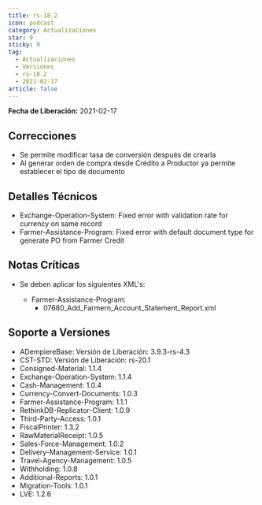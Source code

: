```yaml
---
title: rs-18.2
icon: podcast
category: Actualizaciones
star: 9
sticky: 9
tag:
  - Actualizaciones
  - Versiones
  - rs-18.2
  - 2021-02-17
article: false
---
```


**Fecha de Liberación:** 2021-02-17

## Correcciones

- Se permite modificar tasa de conversión después de crearla
- Al generar orden de compra desde Crédito a Productor ya permite establecer el tipo de documento

## Detalles Técnicos

- Exchange-Operation-System: Fixed error with validation rate for currency on same record
- Farmer-Assistance-Program: Fixed error with default document type for generate PO from Farmer Credit

## Notas Críticas

- Se deben aplicar los siguientes XML's:

  - Farmer-Assistance-Program:
    - 07680_Add_Farmern_Account_Statement_Report.xml

## Soporte a Versiones

- ADempiereBase: Versión de Liberación: 3.9.3-rs-4.3
- CST-STD: Versión de Liberación: rs-20.1
- Consigned-Material: 1.1.4
- Exchange-Operation-System: 1.1.4
- Cash-Management: 1.0.4
- Currency-Convert-Documents: 1.0.3
- Farmer-Assistance-Program: 1.1.1
- RethinkDB-Replicator-Client: 1.0.9
- Third-Party-Access: 1.0.1
- FiscalPrinter: 1.3.2
- RawMaterialReceipt: 1.0.5
- Sales-Force-Management: 1.0.2
- Delivery-Management-Service: 1.0.1
- Travel-Agency-Management: 1.0.5
- Withholding: 1.0.8
- Additional-Reports: 1.0.1
- Migration-Tools: 1.0.1
- LVE: 1.2.6
